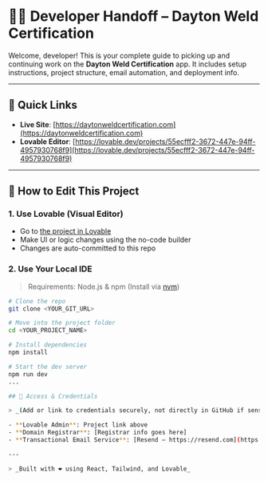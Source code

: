 # 👨‍💻 Developer Handoff – Dayton Weld Certification

Welcome, developer! This is your complete guide to picking up and continuing work on the **Dayton Weld Certification** app. It includes setup instructions, project structure, email automation, and deployment info.

---

## 🔗 Quick Links

- **Live Site**: [https://daytonweldcertification.com](https://daytonweldcertification.com)  
- **Lovable Editor**: [https://lovable.dev/projects/55ecfff2-3672-447e-94ff-4957930768f9](https://lovable.dev/projects/55ecfff2-3672-447e-94ff-4957930768f9)

---

## 🧠 How to Edit This Project

### 1. Use Lovable (Visual Editor)

- Go to [the project in Lovable](https://lovable.dev/projects/55ecfff2-3672-447e-94ff-4957930768f9)
- Make UI or logic changes using the no-code builder
- Changes are auto-committed to this repo

### 2. Use Your Local IDE

> Requirements: Node.js & npm (Install via [nvm](https://github.com/nvm-sh/nvm))

```bash
# Clone the repo
git clone <YOUR_GIT_URL>

# Move into the project folder
cd <YOUR_PROJECT_NAME>

# Install dependencies
npm install

# Start the dev server
npm run dev
...

## 🧾 Access & Credentials

> _(Add or link to credentials securely, not directly in GitHub if sensitive.)_

- **Lovable Admin**: Project link above
- **Domain Registrar**: [Registrar info goes here]
- **Transactional Email Service**: [Resend – https://resend.com](https://resend.com)

---

> _Built with ❤️ using React, Tailwind, and Lovable_
